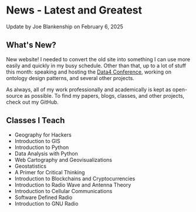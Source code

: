 # News - Latest and Greatest

Update by Joe Blankenship on February 6, 2025

## What's New?

New website! I needed to convert the old site into something I can use more easily and quickly in my busy schedule. Other than that, up to a lot of stuff this month: speaking and hosting the [Data4 Conference](https://www.data4con.com/), working on ontology design patterns, and several other projects.

As always, all of my work professionally and academically is kept as open-source as possible. To find my papers, blogs, classes, and other projects, check out my GitHub.

## Classes I Teach

* Geography for Hackers
* Introduction to GIS
* Introduction to Python
* Data Analysis with Python
* Web Cartography and Geovisualizations
* Geostatistics
* A Primer for Critical Thinking
* Introduction to Blockchains and Cryptocurrencies
* Introduction to Radio Wave and Antenna Theory
* Introduction to Cellular Communications
* Software Defined Radio
* Introduction to GNU Radio
